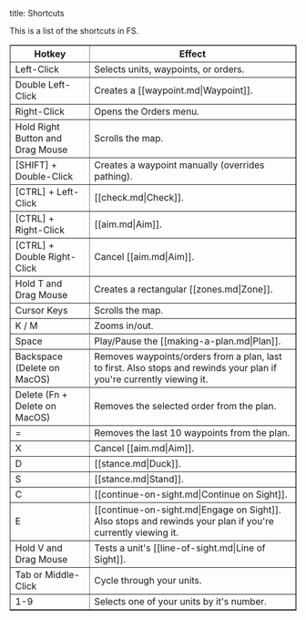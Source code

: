 title: Shortcuts

This is a list of the shortcuts in FS.

<table cellpadding="5" cellspacing="0" border="1">
<tr>
<th>Hotkey
</th>
<th>Effect
</th></tr>
<tr>
<td>Left-Click
</td>
<td>Selects units, waypoints, or orders.
</td></tr>
<tr>
<td>Double Left-Click
</td>
<td>Creates a [[waypoint.md|Waypoint]].
</td></tr>
<tr>
<td>Right-Click
</td>
<td>Opens the Orders menu.
</td></tr>
<tr>
<td>Hold Right Button and Drag Mouse
</td>
<td>Scrolls the map.
</td></tr>
<tr>
<td>[SHIFT] + Double-Click
</td>
<td>Creates a waypoint manually (overrides pathing).
</td></tr>
<tr>
<td>[CTRL] + Left-Click
</td>
<td>[[check.md|Check]].
</td></tr>
<tr>
<td>[CTRL] + Right-Click
</td>
<td>[[aim.md|Aim]].
</td></tr>
<tr>
<td>[CTRL] + Double Right-Click
</td>
<td>Cancel [[aim.md|Aim]].
</td></tr>
<tr>
<td>Hold T and Drag Mouse
</td>
<td>Creates a rectangular [[zones.md|Zone]].
</td></tr>
<tr>
<td>Cursor Keys
</td>
<td>Scrolls the map.
</td></tr>
<tr>
<td>K / M
</td>
<td>Zooms in/out.
</td></tr>
<tr>
<td>Space
</td>
<td>Play/Pause the [[making-a-plan.md|Plan]].
</td></tr>
<tr>
<td>Backspace (Delete on MacOS)
</td>
<td>Removes waypoints/orders from a plan, last to first.  Also stops and rewinds your plan if you're currently viewing it.
</td></tr>
<tr>
<td>Delete (Fn + Delete on MacOS)
</td>
<td>Removes the selected order from the plan.
</td></tr>
<tr>
<td>=
</td>
<td>Removes the last 10 waypoints from the plan.
</td></tr>
<tr>
<td>X
</td>
<td>Cancel [[aim.md|Aim]].
</td></tr>
<tr>
<td>D
</td>
<td>[[stance.md|Duck]].
</td></tr>
<tr>
<td>S
</td>
<td>[[stance.md|Stand]].
</td></tr>
<tr>
<td>C
</td>
<td>[[continue-on-sight.md|Continue on Sight]].
</td></tr>
<tr>
<td>E
</td>
<td>[[continue-on-sight.md|Engage on Sight]].  Also stops and rewinds your plan if you're currently viewing it.
</td></tr>
<tr>
<td>Hold V and Drag Mouse
</td>
<td>Tests a unit's [[line-of-sight.md|Line of Sight]].
</td></tr>
<tr>
<td>Tab or Middle-Click
</td>
<td>Cycle through your units.
</td></tr>
<tr>
<td>1-9
</td>
<td>Selects one of your units by it's number.
</td></tr></table>

<!-- 
NewPP limit report
Preprocessor node count: 1/1000000
Post‐expand include size: 0/2097152 bytes
Template argument size: 0/2097152 bytes
Expensive parser function count: 0/100
-->

<!-- Saved in parser cache with key fs_error420_com:pcache:idhash:20-0!*!0!*!*!*!* and timestamp 20140723042128 -->
